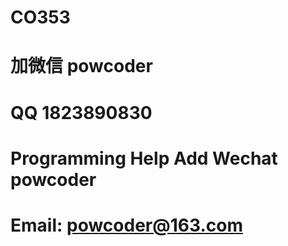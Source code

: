 # CO353
# 加微信 powcoder

# QQ 1823890830

# Programming Help Add Wechat powcoder

# Email: powcoder@163.com

